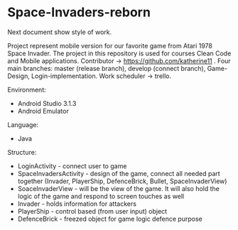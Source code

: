 # Space-Invaders-reborn

Next document show style of work.

Project represent mobile version for our favorite game from Atari 1978 Space Invader. The project in this repository is used for courses Clean Code and Mobile applications. Contributor -> https://github.com/katherine11 . Four main branches: master (release branch), develop (connect branch), Game-Design, Login-implementation. Work scheduler -> trello.

Environment:

- Android Studio 3.1.3
- Android Emulator

Language:

- Java

Structure:

- LoginActivity - connect user to game
- SpaceInvadersActivity - design of the game, connect all needed part together (Invader, PlayerShip, DefenceBrick, Bullet, SpaceInvaderView)
- SoaceInvaderView - will be the view of the game. It will also hold the logic of the game and respond to screen touches as well
- Invader - holds information for attackers
- PlayerShip - control based (from user input) object
- DefenceBrick - freezed object for game logic defence purpose
